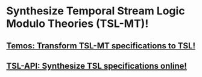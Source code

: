 # Synthesize Temporal Stream Logic Modulo Theories (TSL-MT)!

## [Temos: Transform TSL-MT specifications to TSL!](https://github.com/Barnard-PL-Labs/temos)
## [TSL-API: Synthesize TSL specifications online!](https://barnard-pl-labs.github.io/tsl-api)
